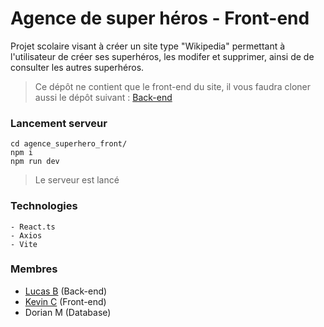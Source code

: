 
# Agence de super héros - Front-end
Projet scolaire visant à créer un site type "Wikipedia" permettant à l'utilisateur de créer ses superhéros, les modifer et supprimer, ainsi de de consulter les autres superhéros.

> Ce dépôt ne contient que le front-end du site, il vous faudra cloner aussi le dépôt suivant : [Back-end](https://github.com/NockIA/agence_superhero_back_groupe2)

### Lancement serveur
    cd agence_superhero_front/
    npm i
    npm run dev
>  Le serveur est lancé
### Technologies
    - React.ts
    - Axios
    - Vite
### Membres
 - [Lucas B](https://github.com/Ylucasb) (Back-end)   
 - [Kevin C](https://github.com/NockIA) (Front-end)  
 - Dorian M (Database)
